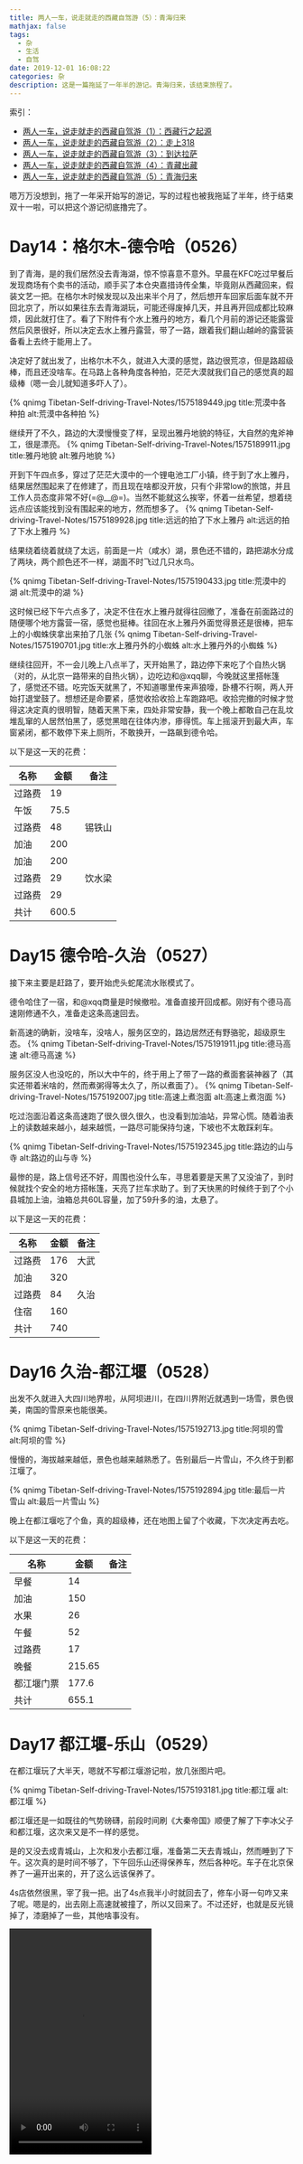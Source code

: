 ```yaml
---
title: 两人一车，说走就走的西藏自驾游（5）：青海归来
mathjax: false
tags:
  - 杂
  - 生活
  - 自驾
date: 2019-12-01 16:08:22
categories: 杂
description: 这是一篇拖延了一年半的游记。青海归来，该结束旅程了。
---
```

索引：

* [两人一车，说走就走的西藏自驾游（1）：西藏行之起源](/2019/06/23/Tibetan-Self-driving-Travel-Notes/)
* [两人一车，说走就走的西藏自驾游（2）：走上318](/2019/07/07/Tibetan-Self-driving-Travel-Notes-2/)
* [两人一车，说走就走的西藏自驾游（3）：到达拉萨](/2019/07/07/Tibetan-Self-driving-Travel-Notes-3/)
* [两人一车，说走就走的西藏自驾游（4）：青藏出藏](/2019/07/07/Tibetan-Self-driving-Travel-Notes-4/)
* [两人一车，说走就走的西藏自驾游（5）：青海归来](/2019/07/07/Tibetan-Self-driving-Travel-Notes-5/)

嗯万万没想到，拖了一年采开始写的游记，写的过程也被我拖延了半年，终于结束双十一啦，可以把这个游记彻底撸完了。

# Day14：格尔木-德令哈（0526）
到了青海，是的我们居然没去青海湖，惊不惊喜意不意外。早晨在KFC吃过早餐后发现商场有个卖书的活动，顺手买了本仓央嘉措诗传全集，毕竟刚从西藏回来，假装文艺一把。在格尔木时候发现以及出来半个月了，然后想开车回家后面车就不开回北京了，所以如果往东去青海湖玩，可能还得废掉几天，并且再开回成都比较麻烦，因此就打住了。看了下附件有个水上雅丹的地方，看几个月前的游记还能露营然后风景很好，所以决定去水上雅丹露营，带了一路，跟着我们翻山越岭的露营装备看上去终于能用上了。

决定好了就出发了，出格尔木不久，就进入大漠的感觉，路边很荒凉，但是路超级棒，而且还没啥车。在马路上各种角度各种拍，茫茫大漠就我们自己的感觉真的超级棒（嗯一会儿就知道多吓人了）。

{% qnimg Tibetan-Self-driving-Travel-Notes/1575189449.jpg title:荒漠中各种拍 alt:荒漠中各种拍 %}

继续开了不久，路边的大漠慢慢变了样，呈现出雅丹地貌的特征，大自然的鬼斧神工，很是漂亮。
{% qnimg Tibetan-Self-driving-Travel-Notes/1575189911.jpg title:雅丹地貌 alt:雅丹地貌 %}

开到下午四点多，穿过了茫茫大漠中的一个锂电池工厂小镇，终于到了水上雅丹，结果居然围起来了在修建了，而且现在啥都没开放，只有个非常low的旅馆，并且工作人员态度非常不好(=@__@=)。当然不能就这么挨宰，怀着一丝希望，想着绕远点应该能找到没有围起来的地方，然而想多了。
{% qnimg Tibetan-Self-driving-Travel-Notes/1575189928.jpg title:远远的拍了下水上雅丹 alt:远远的拍了下水上雅丹 %}

结果绕着绕着就绕了太远，前面是一片（咸水）湖，景色还不错的，路把湖水分成了两块，两个颜色还不一样，湖面不时飞过几只水鸟。

{% qnimg Tibetan-Self-driving-Travel-Notes/1575190433.jpg title:荒漠中的湖 alt:荒漠中的湖 %}

这时候已经下午六点多了，决定不住在水上雅丹就得往回撤了，准备在前面路过的随便哪个地方露营一宿，感觉也挺棒。往回在水上雅丹外面觉得景还是很棒，把车上的小蜘蛛侠拿出来拍了几张
{% qnimg Tibetan-Self-driving-Travel-Notes/1575190701.jpg title:水上雅丹外的小蜘蛛 alt:水上雅丹外的小蜘蛛 %}

继续往回开，不一会儿晚上八点半了，天开始黑了，路边停下来吃了个自热火锅（对的，从北京一路带来的自热火锅），边吃边和@xqq聊，今晚就这里搭帐篷了，感觉还不错。吃完饭天就黑了，不知道哪里传来声狼嚎，卧槽不行啊，两人开始打退堂鼓了。想想还是命要紧，感觉收拾收拾上车跑路吧。收拾完撤的时候才觉得这决定真的很明智，随着天黑下来，四处非常安静，我一个晚上都敢自己在乱坟堆乱窜的人居然怕黑了，感觉黑暗在往体内渗，瘆得慌。车上摇滚开到最大声，车窗紧闭，都不敢停下来上厕所，不敢换开，一路飙到德令哈。


以下是这一天的花费：

名称 | 金额 | 备注
-|-|-
过路费 | 19
午饭 | 75.5
过路费 | 48 | 锡铁山
加油 | 200
加油 | 200
过路费 | 29 | 饮水梁
过路费 | 29
共计 | 600.5

# Day15 德令哈-久治（0527）

接下来主要是赶路了，要开始虎头蛇尾流水账模式了。

德令哈住了一宿，和@xqq商量是时候撤啦。准备直接开回成都。刚好有个德马高速刚修通不久，准备走这条高速回去。

新高速的确新，没啥车，没啥人，服务区空的，路边居然还有野骆驼，超级原生态。
{% qnimg Tibetan-Self-driving-Travel-Notes/1575191911.jpg title:德马高速 alt:德马高速 %}

服务区没人也没吃的，所以大中午的，终于用上了带了一路的煮面套装神器了（其实还带着米啥的，然而煮粥得等太久了，所以煮面了）。
{% qnimg Tibetan-Self-driving-Travel-Notes/1575192007.jpg title:高速上煮泡面 alt:高速上煮泡面 %}

吃过泡面沿着这条高速跑了很久很久很久，也没看到加油站，异常心慌。随着油表上的读数越来越小，越来越慌，一路尽可能保持匀速，下坡也不太敢踩刹车。

{% qnimg Tibetan-Self-driving-Travel-Notes/1575192345.jpg title:路边的山与寺 alt:路边的山与寺 %}

最惨的是，路上信号还不好，周围也没什么车，寻思着要是天黑了又没油了，到时候就找个安全的地方搭帐篷，天亮了拦车求助了。到了天快黑的时候终于到了个小县城加上油，油箱总共60L容量，加了59升多的油，太悬了。

以下是这一天的花费：

名称 | 金额 | 备注
-|-|-
过路费|176|大武
加油|320
过路费|84|久治
住宿|160
共计|740

# Day16 久治-都江堰（0528）
出发不久就进入大四川地界啦，从阿坝进川，在四川界附近就遇到一场雪，景色很美，南国的雪原来也能很美。

{% qnimg Tibetan-Self-driving-Travel-Notes/1575192713.jpg title:阿坝的雪 alt:阿坝的雪 %}

慢慢的，海拔越来越低，景色也越来越熟悉了。告别最后一片雪山，不久终于到都江堰了。

{% qnimg Tibetan-Self-driving-Travel-Notes/1575192894.jpg title:最后一片雪山 alt:最后一片雪山 %}

晚上在都江堰吃了个鱼，真的超级棒，还在地图上留了个收藏，下次决定再去吃。

以下是这一天的花费：

名称 | 金额 | 备注
-|-|-
早餐 | 14
加油 | 150
水果 | 26
午餐 | 52
过路费 | 17
晚餐 | 215.65
都江堰门票 | 177.6
共计 | 655.1

# Day17 都江堰-乐山（0529）

在都江堰玩了大半天，嗯就不写都江堰游记啦，放几张图片吧。

{% qnimg Tibetan-Self-driving-Travel-Notes/1575193181.jpg title:都江堰 alt:都江堰 %}

都江堰还是一如既往的气势磅礴，前段时间刷《大秦帝国》顺便了解了下李冰父子和都江堰，这次来又是不一样的感觉。

是的又没去成青城山，上次和发小去都江堰，准备第二天去青城山，然而睡到了下午。这次真的是时间不够了，下午回乐山还得保养车，然后各种吃。车子在北京保养了一遍开出来的，开了这么远该保养了。

4s店依然很黑，宰了我一把。出了4s点我半小时就回去了，修车小哥一句咋又来了呢。嗯是的，出去刚上高速就被撞了，所以又回来了。不过还好，也就是反光镜掉了，漆磨掉了一些，其他啥事没有。

<video width="50%" height="400" src="http://cdn.liexing.top/static/images/Tibetan-Self-driving-Travel-Notes/1575193573.mp4" controls="controls">
 `<video>` 不可用，该换浏览器啦.
</video>

是的然后就等着修车了，接着线各回各家各找各妈去。

以下是这一天的花费：

名称 | 金额 | 备注
-|-|-
过路费19|都江堰-成都
过路费|9.5|绕城高速
过路费|44.65|乐山
油费|280|乐山
共计|353.15

# Day18 乐山-成都（0614）

终于修好车啦，然后在家呆了半个月也差不多了，再呆几天就得被赶出家门了😁。去机场接@xqq 然后就出发直接开去杭州啦。 结果刚上高速不久，正开始打瞌睡了，就遇到前面的面包车爆胎，瞬间吓醒了。成乐高速对我也太不友好了吧。

<video width="50%" height="400" src="http://cdn.liexing.top/static/images/Tibetan-Self-driving-Travel-Notes/1575194188.mp4" controls="controls">
 `<video>` 不可用，该换浏览器啦.
</video>
然后前面高速封路，各种绕道，绕去眉山转了一大圈才到成都，趁着@xqq飞机还早，找本科辅导员@辉哥 约饭去。久违的串串，回家半个月在家贼健康贼养生，馋死我了。跟@辉哥聊了很久，本科以来读研三年的所得与成长，希望能继续加油，不负所望。

{% qnimg Tibetan-Self-driving-Travel-Notes/1575194455.jpg title:久违的串串 alt:久违的串串 %}


以下是这一天的花费：

名称 | 金额 | 备注
-|-|-
住宿 | 363
机场高速 | 9.5
高速 | 20.9
高速 | 23
共计 | 416.4

# Day19 成都-重庆（0615）

接上@xqq 到酒店已经快半夜一点了，所以照常睡到中午，所以在重庆也没咋玩，嗯这趟旅行都这么佛系。

到重庆进城各种堵，到酒店收拾好已经快天黑了。去打开了网红李子坝轻轨站，也去体验了神奇的3D城市，@xqq还体验了一把中辣锅底的火锅（嗯非常不明智，小朋友们不要模仿）然后拉了一天。

{% qnimg Tibetan-Self-driving-Travel-Notes/1575194803.jpg title:谜一样的重庆 alt:谜一样的重庆 %}

回酒店打车也体会了一把神奇的重庆。在解放碑打了个车，师傅离我们800多米，开了快20分钟终于绕过来接到我们，然后直线不到两公里的路，开了20多分钟终于到了，师傅说自己就是重庆人，但是也总是迷路，嗯这很重庆。

{% qnimg Tibetan-Self-driving-Travel-Notes/1575195107.jpg title:谜一样的路 alt:谜一样的路 width:200 %}

以下是这一天的花费：

名称 | 金额 | 备注
-|-|-
午饭|83
加油|300
高速|121.6
高速|53.35|沙坪坝
晚饭|169
住宿|228
共计|954.95


# Day20 重庆-英山（0616）
这一天。。。没啥好说的，开车开到崩溃。感受就是，武汉的绕城真大啊，从西北进绕城，东北出绕城，感觉开了能有两三个小时。后来已经实在是开不动了，和@xqq商量是找个服务区露营还是咋整，最后发现累到懒得搭帐篷，所以随便找了个小城住了一晚，这可能是这趟旅程最累的一天吧。

对了再吐槽一下，从重庆出来到武汉的高速，路况明明很好，但是几乎全程限速80，然后还各种摄像头跟不要钱一样多，即使开着自适应巡航也累到爆。

以下是这一天的花费：

名称 | 金额 | 备注
-|-|-
加油|230
高速|140.65|重庆-冷水
午餐|60
晚餐|70
加油|265
高速|470|冷水-英山
住宿|140
共计|1375.65

# Day21 英山-杭州（0617）

终于。。下午两点多成功到杭州了，不得不提进入杭州地界后，服务区质量上升了很多，居然服务区还有星巴克，太高大上。

以下是这一天的花费：
名称 | 金额 | 备注
-|-|-
过路费 | 10
过路费 | 10
加油 | 245
早餐 | 34
过路费 | 140？
过路费 | 95
午饭 | 20
过路费 | 60
共计 | 614

全程总共花了1.5w左右，一共用了21天，途径了北京、河北、山西、陕西、四川、西藏、青海、重庆、湖北、安徽、江西（跑了一小段也算）是一个省市。全程轨迹记录是9600多千米，但是中间偶尔忘记开路径记录，加上在回乐山后开了很多没记录，所以理论上路程超过1w千米了。很充实的旅程，在那个5月以前，我觉得我可能这辈子都没有空去自驾一趟西藏，更别提从北京过去，到杭州的这1w公里。这一趟很累，但是收获也很多。谨以此文，纪念那年在路上的大半个月时光。

{% qnimg Tibetan-Self-driving-Travel-Notes/1575195797.jpg title:自驾数据 alt:自驾数据 %}

如果需要gps轨迹数据，请和我联系。